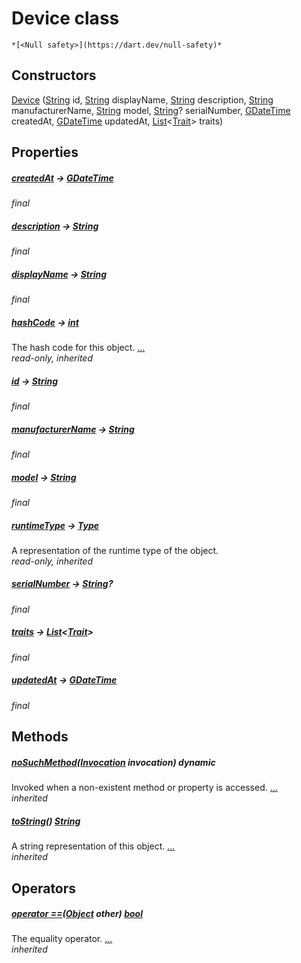 


# Device class






    *[<Null safety>](https://dart.dev/null-safety)*






## Constructors

[Device](../yonomi-sdk/Device/Device.md) ([String](https://api.flutter.dev/flutter/dart-core/String-class.html) id, [String](https://api.flutter.dev/flutter/dart-core/String-class.html) displayName, [String](https://api.flutter.dev/flutter/dart-core/String-class.html) description, [String](https://api.flutter.dev/flutter/dart-core/String-class.html) manufacturerName, [String](https://api.flutter.dev/flutter/dart-core/String-class.html) model, [String](https://api.flutter.dev/flutter/dart-core/String-class.html)? serialNumber, [GDateTime](../third_party_yonomi_graphql_schema_schema.docs.schema.gql/GDateTime-class.md) createdAt, [GDateTime](../third_party_yonomi_graphql_schema_schema.docs.schema.gql/GDateTime-class.md) updatedAt, [List](https://api.flutter.dev/flutter/dart-core/List-class.html)&lt;[Trait](../yonomi-sdk/Trait-class.md)> traits)

    


## Properties

##### [createdAt](../yonomi-sdk/Device/createdAt.md) &#8594; [GDateTime](../third_party_yonomi_graphql_schema_schema.docs.schema.gql/GDateTime-class.md)



   
_final_



##### [description](../yonomi-sdk/Device/description.md) &#8594; [String](https://api.flutter.dev/flutter/dart-core/String-class.html)



   
_final_



##### [displayName](../yonomi-sdk/Device/displayName.md) &#8594; [String](https://api.flutter.dev/flutter/dart-core/String-class.html)



   
_final_



##### [hashCode](https://api.flutter.dev/flutter/dart-core/Object/hashCode.html) &#8594; [int](https://api.flutter.dev/flutter/dart-core/int-class.html)



The hash code for this object. [...](https://api.flutter.dev/flutter/dart-core/Object/hashCode.html)  
_read-only, inherited_



##### [id](../yonomi-sdk/Device/id.md) &#8594; [String](https://api.flutter.dev/flutter/dart-core/String-class.html)



   
_final_



##### [manufacturerName](../yonomi-sdk/Device/manufacturerName.md) &#8594; [String](https://api.flutter.dev/flutter/dart-core/String-class.html)



   
_final_



##### [model](../yonomi-sdk/Device/model.md) &#8594; [String](https://api.flutter.dev/flutter/dart-core/String-class.html)



   
_final_



##### [runtimeType](https://api.flutter.dev/flutter/dart-core/Object/runtimeType.html) &#8594; [Type](https://api.flutter.dev/flutter/dart-core/Type-class.html)



A representation of the runtime type of the object.   
_read-only, inherited_



##### [serialNumber](../yonomi-sdk/Device/serialNumber.md) &#8594; [String](https://api.flutter.dev/flutter/dart-core/String-class.html)?



   
_final_



##### [traits](../yonomi-sdk/Device/traits.md) &#8594; [List](https://api.flutter.dev/flutter/dart-core/List-class.html)&lt;[Trait](../yonomi-sdk/Trait-class.md)>



   
_final_



##### [updatedAt](../yonomi-sdk/Device/updatedAt.md) &#8594; [GDateTime](../third_party_yonomi_graphql_schema_schema.docs.schema.gql/GDateTime-class.md)



   
_final_




## Methods

##### [noSuchMethod](https://api.flutter.dev/flutter/dart-core/Object/noSuchMethod.html)([Invocation](https://api.flutter.dev/flutter/dart-core/Invocation-class.html) invocation) dynamic



Invoked when a non-existent method or property is accessed. [...](https://api.flutter.dev/flutter/dart-core/Object/noSuchMethod.html)  
_inherited_



##### [toString](https://api.flutter.dev/flutter/dart-core/Object/toString.html)() [String](https://api.flutter.dev/flutter/dart-core/String-class.html)



A string representation of this object. [...](https://api.flutter.dev/flutter/dart-core/Object/toString.html)  
_inherited_




## Operators

##### [operator ==](https://api.flutter.dev/flutter/dart-core/Object/operator_equals.html)([Object](https://api.flutter.dev/flutter/dart-core/Object-class.html) other) [bool](https://api.flutter.dev/flutter/dart-core/bool-class.html)



The equality operator. [...](https://api.flutter.dev/flutter/dart-core/Object/operator_equals.html)  
_inherited_











